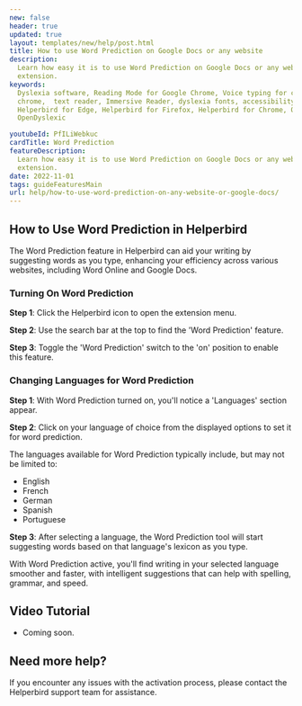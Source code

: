 ```yaml
---
new: false
header: true
updated: true
layout: templates/new/help/post.html
title: How to use Word Prediction on Google Docs or any website
description:
  Learn how easy it is to use Word Prediction on Google Docs or any website with Helperbirds browser
  extension.
keywords:
  Dyslexia software, Reading Mode for Google Chrome, Voice typing for chrome, Text to speech for
  chrome,  text reader, Immersive Reader, dyslexia fonts, accessibility software, dyslexia software,
  Helperbird for Edge, Helperbird for Firefox, Helperbird for Chrome, Opendyslexic for Chrome,
  OpenDyslexic

youtubeId: PfILiWebkuc
cardTitle: Word Prediction
featureDescription:
  Learn how easy it is to use Word Prediction on Google Docs or any website with Helperbirds browser
  extension.
date: 2022-11-01
tags: guideFeaturesMain
url: help/how-to-use-word-prediction-on-any-website-or-google-docs/
---
```



## How to Use Word Prediction in Helperbird

The Word Prediction feature in Helperbird can aid your writing by suggesting words as you type, enhancing your efficiency across various websites, including Word Online and Google Docs.

### Turning On Word Prediction

**Step 1**: Click the Helperbird icon to open the extension menu.

**Step 2**: Use the search bar at the top to find the 'Word Prediction' feature.

**Step 3**: Toggle the 'Word Prediction' switch to the 'on' position to enable this feature.

### Changing Languages for Word Prediction

**Step 1**: With Word Prediction turned on, you'll notice a 'Languages' section appear.

**Step 2**: Click on your language of choice from the displayed options to set it for word prediction.

The languages available for Word Prediction typically include, but may not be limited to:

- English
- French
- German
- Spanish
- Portuguese

**Step 3**: After selecting a language, the Word Prediction tool will start suggesting words based on that language's lexicon as you type.

With Word Prediction active, you'll find writing in your selected language smoother and faster, with intelligent suggestions that can help with spelling, grammar, and speed.

## Video Tutorial

- Coming soon.

## Need more help?

If you encounter any issues with the activation process, please contact the Helperbird support team for assistance.


